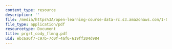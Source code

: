 ```yaml
---
content_type: resource
description: ''
file: /media/https%3A/open-learning-course-data-rc.s3.amazonaws.com/1-054-mechanics-and-design-of-concrete-structures-spring-2004/ebc6a6f7c97b7c0f4af6619ff204d984_prgrt_cody_flmng.pdf
file_type: application/pdf
resourcetype: Document
title: prgrt_cody_flmng.pdf
uid: ebc6a6f7-c97b-7c0f-4af6-619ff204d984
---
```

